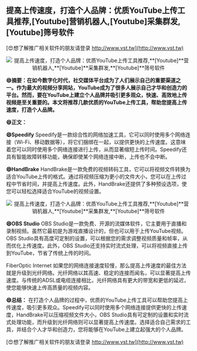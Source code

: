## **提高上传速度，打造个人品牌：优质YouTube上传工具推荐,**[Youtube]**营销机器人,**[Youtube]**采集群发,**[Youtube]**筛号软件**

[😍想了解推广相关软件的朋友请登录 http://www.vst.tw](http://www.vst.tw)

 <center><img src="https://vst.tw/MP4/tuiguang/png/3.png" alt="提高上传速度，打造个人品牌：优质YouTube上传工具推荐,**[Youtube]**营销机器人,**[Youtube]**采集群发,**[Youtube]**筛号软件"></center>

**😄摘要：在如今数字化时代，社交媒体平台成为了人们展示自己的重要渠道之一。作为最大的视频分享网站，YouTube成为了很多人展示自己才华和创造力的平台。然而，要在YouTube上建立个人品牌并吸引更多观众，快速、高效地上传视频是至关重要的。本文将推荐几款优质的YouTube上传工具，帮助您提高上传速度，打造个人品牌。**

**😄正文：**

**😄Speedify**
Speedify是一款综合性的网络加速工具，它可以同时使用多个网络连接（Wi-Fi、移动数据等），将它们捆绑在一起，以提供更快的上传速度。这意味着您可以同时使用多个网络连接进行上传，从而显著缩短上传时间。Speedify还具有智能故障转移功能，确保即使某个网络连接中断，上传也不会中断。

**😄HandBrake**
HandBrake是一款免费的视频转码工具，它可以将视频文件转换为适合YouTube上传的格式。通过将视频压缩为更小的文件大小，您可以在上传过程中节省时间，并提高上传速度。此外，HandBrake还提供了多种预设选项，使您可以轻松选择适合YouTube的视频设置。

 <center><img src="https://vst.tw/MP4/tuiguang/png/6.png" alt="提高上传速度，打造个人品牌：优质YouTube上传工具推荐,**[Youtube]**营销机器人,**[Youtube]**采集群发,**[Youtube]**筛号软件"></center>

**😄OBS Studio**
OBS Studio是一款免费、开源的流媒体软件，它主要用于直播和录制视频。虽然它最初是为游戏直播设计的，但也可以用于上传YouTube视频。OBS Studio具有高度可定制的设置，可以根据您的需求调整视频质量和帧率，从而优化上传速度。此外，OBS Studio还支持实时流式处理，可以将视频直接上传到YouTube，节省了传统上传的时间。

FiberOptic Internet
如果您的网络连接速度较慢，那么提高上传速度的最佳方法就是升级到光纤网络。光纤网络以其高速、稳定的连接而闻名，可以显著提高上传速度。与传统的ADSL或电缆连接相比，光纤网络具有更大的带宽和更低的延迟，使您能够快速上传高质量的视频内容。

**😄总结：**
在打造个人品牌的过程中，优质的YouTube上传工具可以帮助您提高上传速度，吸引更多观众。Speedify可以同时使用多个网络连接提供更快的上传速度，HandBrake可以压缩视频文件大小，OBS Studio具有可定制的设置和实时流式处理功能，而升级到光纤网络则可以显著提高上传速度。选择适合自己需求的工具，并结合个人才华和创造力，您将能够在YouTube上建立起强大的个人品牌。

[😍想了解推广相关软件的朋友请登录 http://www.vst.tw](http://www.vst.tw)



